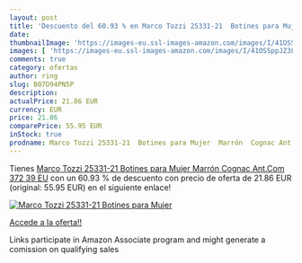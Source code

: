 ```yaml
---
layout: post
title: 'Descuento del 60.93 % en Marco Tozzi 25331-21  Botines para Mujer'
date: 
thumbnailImage: 'https://images-eu.ssl-images-amazon.com/images/I/41OSSppJZ3L._SL200_.jpg'
images: [ 'https://images-eu.ssl-images-amazon.com/images/I/41OSSppJZ3L._SL200_.jpg' ]
comments: true
category: ofertas
author: ring
slug: B07D94PN5P
description:
actualPrice: 21.86 EUR
currency: EUR
price: 21.86
comparePrice: 55.95 EUR
inStock: true
prodname: Marco Tozzi 25331-21  Botines para Mujer  Marrón  Cognac Ant.Com 372   39 EU
---
```


Tienes [Marco Tozzi 25331-21  Botines para Mujer  Marrón  Cognac Ant.Com 372   39 EU](https://www.amazon.es/dp/B07D94PN5P/?tag=tolees-21) con un 60.93 % de descuento con precio de oferta de 21.86 EUR (original: 55.95 EUR) en el siguiente enlace!

[![Marco Tozzi 25331-21  Botines para Mujer](https://images-eu.ssl-images-amazon.com/images/I/41OSSppJZ3L._SL200_.jpg)](https://www.amazon.es/dp/B07D94PN5P/?tag=tolees-21)

[Accede a la oferta!!](https://www.amazon.es/dp/B07D94PN5P/?tag=tolees-21)

Links participate in Amazon Associate program and might generate a comission on qualifying sales


